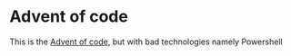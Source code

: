 # Advent of code
This is the [Advent of code](https://adventofcode.com/2019/day/1/answer), but with bad technologies namely Powershell
